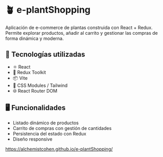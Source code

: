 
# 🪴 e-plantShopping
Aplicación de e-commerce de plantas construida con React + Redux.  
Permite explorar productos, añadir al carrito y gestionar las compras de forma dinámica y moderna.

## 🚀 Tecnologías utilizadas

- ⚛️ React
- 🧠 Redux Toolkit
- 📦 Vite 
- 💅 CSS Modules / Tailwind 
- 🌐 React Router DOM

## 🖥️ Funcionalidades
- Listado dinámico de productos
- Carrito de compras con gestión de cantidades
- Persistencia del estado con Redux
- Diseño responsive

 https://alchemistcohen.github.io/e-plantShopping/
